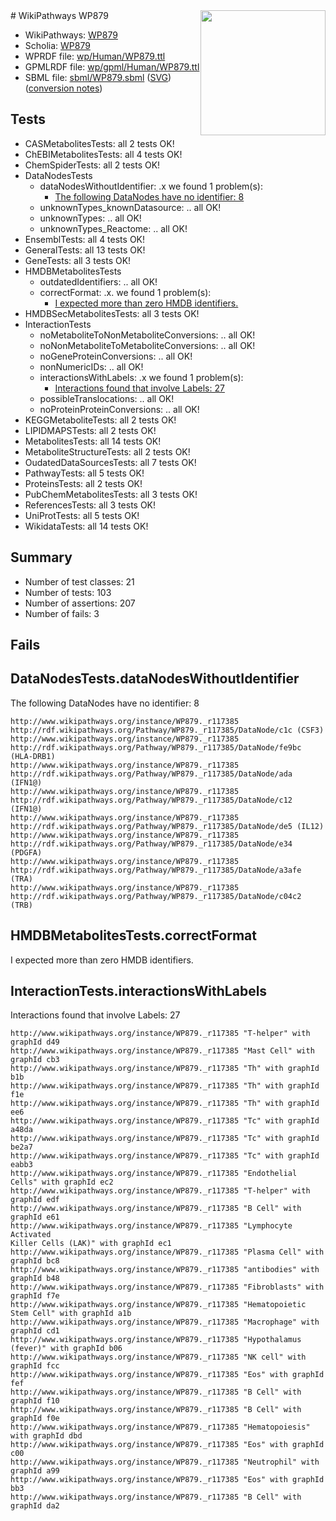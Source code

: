 <img style="float: right; width: 200px" src="../logo.png" />
# WikiPathways WP879

* WikiPathways: [WP879](https://identifiers.org/wikipathways:WP879)
* Scholia: [WP879](https://scholia.toolforge.org/wikipathways/WP879)
* WPRDF file: [wp/Human/WP879.ttl](../wp/Human/WP879.ttl)
* GPMLRDF file: [wp/gpml/Human/WP879.ttl](../wp/gpml/Human/WP879.ttl)
* SBML file: [sbml/WP879.sbml](../sbml/WP879.sbml) ([SVG](../sbml/WP879.svg)) ([conversion notes](../sbml/WP879.txt))

## Tests
* CASMetabolitesTests: all 2 tests OK!
* ChEBIMetabolitesTests: all 4 tests OK!
* ChemSpiderTests: all 2 tests OK!
* DataNodesTests
    * dataNodesWithoutIdentifier: .x we found 1 problem(s):
        * [The following DataNodes have no identifier: 8](#d2d32fa7)
    * unknownTypes_knownDatasource: .. all OK!
    * unknownTypes: .. all OK!
    * unknownTypes_Reactome: .. all OK!
* EnsemblTests: all 4 tests OK!
* GeneralTests: all 13 tests OK!
* GeneTests: all 3 tests OK!
* HMDBMetabolitesTests
    * outdatedIdentifiers: .. all OK!
    * correctFormat: .x. we found 1 problem(s):
        * [I expected more than zero HMDB identifiers.](#ad154c1e)
* HMDBSecMetabolitesTests: all 3 tests OK!
* InteractionTests
    * noMetaboliteToNonMetaboliteConversions: .. all OK!
    * noNonMetaboliteToMetaboliteConversions: .. all OK!
    * noGeneProteinConversions: .. all OK!
    * nonNumericIDs: .. all OK!
    * interactionsWithLabels: .x we found 1 problem(s):
        * [Interactions found that involve Labels: 27](#fe97a8de)
    * possibleTranslocations: .. all OK!
    * noProteinProteinConversions: .. all OK!
* KEGGMetaboliteTests: all 2 tests OK!
* LIPIDMAPSTests: all 2 tests OK!
* MetabolitesTests: all 14 tests OK!
* MetaboliteStructureTests: all 2 tests OK!
* OudatedDataSourcesTests: all 7 tests OK!
* PathwayTests: all 5 tests OK!
* ProteinsTests: all 2 tests OK!
* PubChemMetabolitesTests: all 3 tests OK!
* ReferencesTests: all 3 tests OK!
* UniProtTests: all 5 tests OK!
* WikidataTests: all 14 tests OK!


## Summary

* Number of test classes: 21
* Number of tests: 103
* Number of assertions: 207
* Number of fails: 3

## Fails

<a name="d2d32fa7" />

## DataNodesTests.dataNodesWithoutIdentifier

The following DataNodes have no identifier: 8
```
http://www.wikipathways.org/instance/WP879._r117385 http://rdf.wikipathways.org/Pathway/WP879._r117385/DataNode/c1c (CSF3)
http://www.wikipathways.org/instance/WP879._r117385 http://rdf.wikipathways.org/Pathway/WP879._r117385/DataNode/fe9bc (HLA-DRB1)
http://www.wikipathways.org/instance/WP879._r117385 http://rdf.wikipathways.org/Pathway/WP879._r117385/DataNode/ada (IFN1@)
http://www.wikipathways.org/instance/WP879._r117385 http://rdf.wikipathways.org/Pathway/WP879._r117385/DataNode/c12 (IFN1@)
http://www.wikipathways.org/instance/WP879._r117385 http://rdf.wikipathways.org/Pathway/WP879._r117385/DataNode/de5 (IL12)
http://www.wikipathways.org/instance/WP879._r117385 http://rdf.wikipathways.org/Pathway/WP879._r117385/DataNode/e34 (PDGFA)
http://www.wikipathways.org/instance/WP879._r117385 http://rdf.wikipathways.org/Pathway/WP879._r117385/DataNode/a3afe (TRA)
http://www.wikipathways.org/instance/WP879._r117385 http://rdf.wikipathways.org/Pathway/WP879._r117385/DataNode/c04c2 (TRB)
```

<a name="ad154c1e" />

## HMDBMetabolitesTests.correctFormat

I expected more than zero HMDB identifiers.
<a name="fe97a8de" />

## InteractionTests.interactionsWithLabels

Interactions found that involve Labels: 27
```
http://www.wikipathways.org/instance/WP879._r117385 "T-helper" with graphId d49
http://www.wikipathways.org/instance/WP879._r117385 "Mast Cell" with graphId cb3
http://www.wikipathways.org/instance/WP879._r117385 "Th" with graphId b1b
http://www.wikipathways.org/instance/WP879._r117385 "Th" with graphId f1e
http://www.wikipathways.org/instance/WP879._r117385 "Th" with graphId ee6
http://www.wikipathways.org/instance/WP879._r117385 "Tc" with graphId a48da
http://www.wikipathways.org/instance/WP879._r117385 "Tc" with graphId be2a7
http://www.wikipathways.org/instance/WP879._r117385 "Tc" with graphId eabb3
http://www.wikipathways.org/instance/WP879._r117385 "Endothelial Cells" with graphId ec2
http://www.wikipathways.org/instance/WP879._r117385 "T-helper" with graphId edf
http://www.wikipathways.org/instance/WP879._r117385 "B Cell" with graphId e61
http://www.wikipathways.org/instance/WP879._r117385 "Lymphocyte Activated
Killer Cells (LAK)" with graphId ec1
http://www.wikipathways.org/instance/WP879._r117385 "Plasma Cell" with graphId bc8
http://www.wikipathways.org/instance/WP879._r117385 "antibodies" with graphId b48
http://www.wikipathways.org/instance/WP879._r117385 "Fibroblasts" with graphId f7e
http://www.wikipathways.org/instance/WP879._r117385 "Hematopoietic Stem Cell" with graphId a1b
http://www.wikipathways.org/instance/WP879._r117385 "Macrophage" with graphId cd1
http://www.wikipathways.org/instance/WP879._r117385 "Hypothalamus
(fever)" with graphId b06
http://www.wikipathways.org/instance/WP879._r117385 "NK cell" with graphId fcc
http://www.wikipathways.org/instance/WP879._r117385 "Eos" with graphId fef
http://www.wikipathways.org/instance/WP879._r117385 "B Cell" with graphId f10
http://www.wikipathways.org/instance/WP879._r117385 "B Cell" with graphId f0e
http://www.wikipathways.org/instance/WP879._r117385 "Hematopoiesis" with graphId dbd
http://www.wikipathways.org/instance/WP879._r117385 "Eos" with graphId c00
http://www.wikipathways.org/instance/WP879._r117385 "Neutrophil" with graphId a99
http://www.wikipathways.org/instance/WP879._r117385 "Eos" with graphId bb3
http://www.wikipathways.org/instance/WP879._r117385 "B Cell" with graphId da2
```

